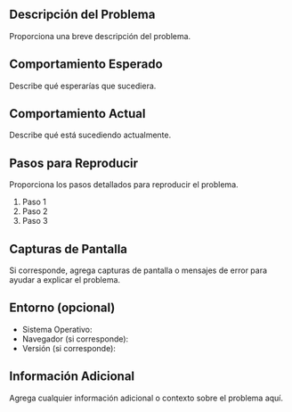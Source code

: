 ## Descripción del Problema

Proporciona una breve descripción del problema.

## Comportamiento Esperado

Describe qué esperarías que sucediera.

## Comportamiento Actual

Describe qué está sucediendo actualmente.

## Pasos para Reproducir

Proporciona los pasos detallados para reproducir el problema.

1. Paso 1
2. Paso 2
3. Paso 3

## Capturas de Pantalla

Si corresponde, agrega capturas de pantalla o mensajes de error para ayudar a explicar el problema.

## Entorno (opcional)

- Sistema Operativo: 
- Navegador (si corresponde): 
- Versión (si corresponde): 

## Información Adicional

Agrega cualquier información adicional o contexto sobre el problema aquí.